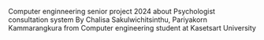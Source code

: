 Computer enginneering senior project 2024 about Psychologist consultation system
By Chalisa Sakulwichitsinthu, Pariyakorn Kammarangkura from Computer engineering student at Kasetsart University
